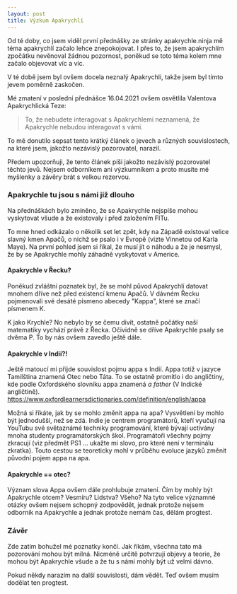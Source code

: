 ```yaml
---
layout: post
title: Výzkum Apakrychlí
---
```


Od té doby, co jsem viděl první přednášky ze stránky apakrychle.ninja mě téma apakrychlí začalo lehce znepokojovat. I přes to, že jsem apakrychlím zpočátku nevěnoval žádnou pozornost, poněkud se toto téma kolem mne začalo objevovat víc a víc.

V té době jsem byl ovšem docela neznalý Apakrychlí, takže jsem byl tímto jevem poměrně zaskočen.

Mé zmatení v poslední přednášce 16.04.2021 ovšem osvětlila Valentova Apakrychlická Teze:

> To, že nebudete interagovat s Apakrychlemi neznamená, že Apakrychle nebudou interagovat s vámi.

To mě donutilo sepsat tento krátký článek o jevech a různých souvislostech, na které jsem, jakožto nezávislý pozorovatel, narazil.

Předem upozorňuji, že tento článek píši jakožto nezávislý pozorovatel těchto jevů. Nejsem odborníkem ani výzkumníkem a proto musíte mé myšlenky a závěry brát s velkou rezervou.

### Apakrychle tu jsou s námi již dlouho

Na přednáškách bylo zmíněno, že se Apakrychle nejspíše mohou vyskytovat všude a že existovaly i před založením FITu.

To mne hned odkázalo o několik set let zpět, kdy na Západě existoval velice slavný kmen Apačů, o nichž se psalo i v Evropě (vizte Vinnetou od Karla Maye). Na první pohled jsem si říkal, že musí jít o náhodu a že je nesmysl, že by se Apakrychle mohly záhadně vyskytovat v Americe.

#### Apakrychle v Řecku?

Poněkud zvláštní poznatek byl, že se mohl původ Apakrychlí datovat mnohem dříve než před existencí kmenu Apačů. V dávném Řecku pojmenovali své desáté písmeno abecedy "Kappa", které se značí písmenem K.

K jako Krychle? No nebylo by se čemu divit, ostatně počátky naší matematiky vychází právě z Řecka. Očividně se dříve Apakrychle psaly se dvěma P. To by nás ovšem zavedlo ještě dále.

#### Apakrychle v Indii?!

Ještě matoucí mi přijde souvislost pojmu appa s Indií. Appa totiž v jazyce Tamilština znamená Otec nebo Táta. To se ostatně promítlo i do angličtiny, kde podle Oxfordského slovníku appa znamená _a father_ (V Indické angličtině). https://www.oxfordlearnersdictionaries.com/definition/english/appa

Možná si říkáte, jak by se mohlo změnit appa na apa? Vysvětlení by mohlo být jednodušší, než se zdá. Indie je centrem programátorů, kteří vyučují na YouTubu své světaznámé techniky programování, které bývají uctívány mnoha studenty programátorských škol. Programátoři všechny pojmy zkracují (viz předmět PS1 ... ukažte mi slovo, pro které není v terminálu zkratka). Touto cestou se teoreticky mohl v průběhu evoluce jazyků změnit původní pojem appa na apa.

#### Apakrychle == otec?

Význam slova Appa ovšem dále prohlubuje zmatení. Čím by mohly být Apakrychle otcem? Vesmíru? Lidstva? Všeho? Na tyto velice významné otázky ovšem nejsem schopný zodpovědět, jednak protože nejsem odborník na Apakrychle a jednak protože nemám čas, dělám progtest.

### Závěr

Zde zatím bohužel mé poznatky končí. Jak říkám, všechna tato má pozorování mohou být milná. Nicméně určitě potvrzují objevy a teorie, že mohou být Apakrychle všude a že tu s námi mohly být už velmi dávno.

Pokud někdy narazím na další souvislosti, dám vědět. Teď ovšem musím dodělat ten progtest.
